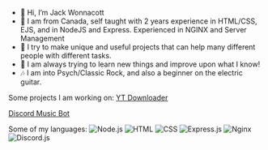 - 👋 Hi, I’m Jack Wonnacott
- 👀 I am from Canada, self taught with 2 years experience in HTML/CSS, EJS, and in NodeJS and Express. Experienced in NGINX and Server Management
- 🌱 I try to make unique and useful projects that can help many different people with different tasks.
- 🧠 I am always trying to learn new things and improve upon what I know!
- 🎶 I am into Psych/Classic Rock, and also a beginner on the electric guitar.

Some projects I am working on:
  [YT Downloader](https://www.rezfile.net)
  
  [Discord Music Bot](https://discord.com/oauth2/authorize?client_id=%20882000780951969822&permissions=292422011968&scope=bot)

Some of my languages:
![Node.js](https://img.shields.io/badge/-Node.js-43853d?style=flat-square&logo=node.js&logoColor=white)
![HTML](https://img.shields.io/badge/-HTML-e34c26?style=flat-square&logo=html5&logoColor=white)
![CSS](https://img.shields.io/badge/-CSS-1572b6?style=flat-square&logo=css3&logoColor=white)
![Express.js](https://img.shields.io/badge/-Express.js-000000?style=flat-square&logo=express&logoColor=white)
![Nginx](https://img.shields.io/badge/-Nginx-269539?style=flat-square&logo=nginx&logoColor=white)
![Discord.js](https://img.shields.io/badge/-Discord.js-7289DA?style=flat-square&logo=discord&logoColor=white)


<!---
JackW25/JackW25 is a ✨ special ✨ repository because its `README.md` (this file) appears on your GitHub profile.
You can click the Preview link to take a look at your changes.
--->
